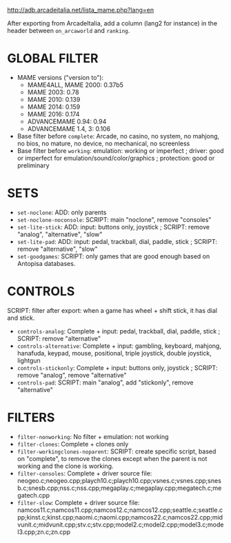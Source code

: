 
http://adb.arcadeitalia.net/lista_mame.php?lang=en

After exporting from ArcadeItalia, add a column (lang2 for instance) in the header between `on_arcaworld` and `ranking`.

# GLOBAL FILTER

* MAME versions ("version to"):
  * MAME4ALL, MAME 2000: 0.37b5
  * MAME 2003: 0.78
  * MAME 2010: 0.139
  * MAME 2014: 0.159
  * MAME 2016: 0.174
  * ADVANCEMAME 0.94: 0.94
  * ADVANCEMAME 1.4, 3: 0.106
* Base filter before `complete`: Arcade, no casino, no system, no mahjong, no bios, no mature, no device, no mechanical, no screenless
* Base filter before `working`: emulation: working or imperfect ; driver: good or imperfect for emulation/sound/color/graphics ; protection: good or preliminary

# SETS

* `set-noclone`: ADD: only parents
* `set-noclone-noconsole`: SCRIPT: main "noclone", remove "consoles"
* `set-lite-stick`: ADD: input: buttons only, joystick ; SCRIPT: remove "analog", "alternative", "slow"
* `set-lite-pad`: ADD: input: pedal, trackball, dial, paddle, stick ; SCRIPT: remove "alternative", "slow"
* `set-goodgames`: SCRIPT: only games that are good enough based on Antopisa databases.

# CONTROLS

SCRIPT: filter after export: when a game has wheel + shift stick, it has dial and stick.

* `controls-analog`: Complete + input: pedal, trackball, dial, paddle, stick ; SCRIPT: remove "alternative"
* `controls-alternative`: Complete + input: gambling, keyboard, mahjong, hanafuda, keypad, mouse, positional, triple joystick, double joystick, lightgun
* `controls-stickonly`: Complete + input: buttons only, joystick ; SCRIPT: remove "analog", remove "alternative"
* `controls-pad`: SCRIPT: main "analog", add "stickonly", remove "alternative"

# FILTERS

* `filter-nonworking`: No filter + emulation: not working
* `filter-clones`: Complete + clones only
* `filter-workingclones-noparent`: SCRIPT: create specific script, based on "complete", to remove the clones except when the parent is not working and the clone is working.
* `filter-consoles`: Complete + driver source file: neogeo.c;neogeo.cpp;playch10.c;playch10.cpp;vsnes.c;vsnes.cpp;snesb.c;snesb.cpp;nss.c;nss.cpp;megaplay.c;megaplay.cpp;megatech.c;megatech.cpp
* `filter-slow`: Complete + driver source file: namcos11.c;namcos11.cpp;namcos12.c;namcos12.cpp;seattle.c;seattle.cpp;kinst.c;kinst.cpp;naomi.c;naomi.cpp;namcos22.c;namcos22.cpp;midvunit.c;midvunit.cpp;stv.c;stv.cpp;model2.c;model2.cpp;model3.c;model3.cpp;zn.c;zn.cpp
